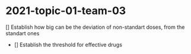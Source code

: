 # 2021-topic-01-team-03
[] Establish how big can be the deviation of non-standart doses, from the standart ones
- [] Establish the threshold for effective drugs
